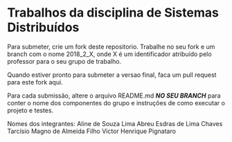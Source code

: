 # Trabalhos da disciplina de Sistemas Distribuídos

Para submeter, crie um fork deste repositorio. Trabalhe no seu fork e um branch com o nome 2018_2_X, onde X é um identificador atribuído pelo professor para o seu grupo de trabalho. 

Quando estiver pronto para submeter a versao final, faca um pull request para este fork aqui.

Para cada submissão, altere o arquivo README.md ***NO SEU BRANCH*** para conter o nome dos componentes do grupo e instruções de como executar o projeto e testes.

Nomes dos integrantes:
Aline de Souza Lima Abreu
Esdras de Lima Chaves
Tarcísio Magno de Almeida Filho
Victor Henrique Pignataro
